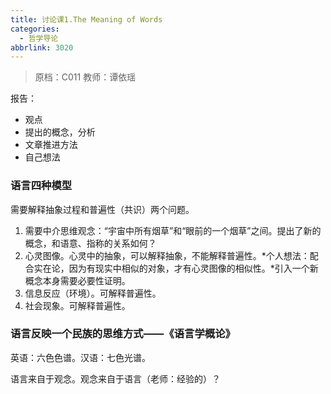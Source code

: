 ```yaml
---
title: 讨论课1.The Meaning of Words
categories:
  - 哲学导论
abbrlink: 3020
---
```

> 原档：C011
> 教师：谭依瑶

报告：

- 观点
- 提出的概念，分析
- 文章推进方法
- 自己想法

### 语言四种模型

需要解释抽象过程和普遍性（共识）两个问题。

1. 需要中介思维观念：“宇宙中所有烟草”和“眼前的一个烟草”之间。提出了新的概念，和语意、指称的关系如何？
2. 心灵图像。心灵中的抽象，可以解释抽象，不能解释普遍性。*个人想法：配合实在论，因为有现实中相似的对象，才有心灵图像的相似性。*引入一个新概念本身需要必要性证明。
3. 信息反应（环境）。可解释普遍性。
4. 社会现象。可解释普遍性。

### 语言反映一个民族的思维方式——《语言学概论》

英语：六色色谱。汉语：七色光谱。

语言来自于观念。观念来自于语言（老师：经验的）？